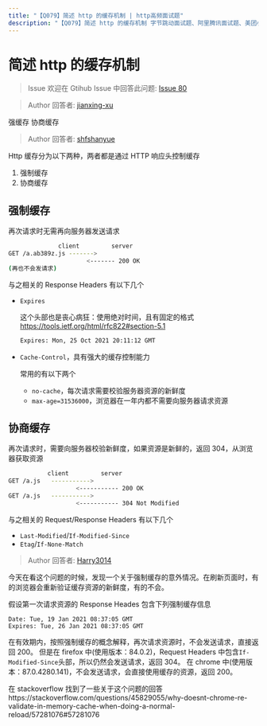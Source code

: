 ```yaml
---
title: "【Q079】简述 http 的缓存机制 | http高频面试题"
description: "【Q079】简述 http 的缓存机制 字节跳动面试题、阿里腾讯面试题、美团小米面试题。"
---
```


# 简述 http 的缓存机制

> Issue
> 欢迎在 Gtihub Issue 中回答此问题: [Issue 80](https://github.com/shfshanyue/Daily-Question/issues/80)

> Author
> 回答者: [jianxing-xu](https://github.com/jianxing-xu)

强缓存 协商缓存

> Author
> 回答者: [shfshanyue](https://github.com/shfshanyue)

Http 缓存分为以下两种，两者都是通过 HTTP 响应头控制缓存

1. 强制缓存
1. 协商缓存

## 强制缓存

再次请求时无需再向服务器发送请求

```bash
              client         server
GET /a.ab389z.js ------->
                      <------- 200 OK
(再也不会发请求)
```

与之相关的 Response Headers 有以下几个

- `Expires`

  这个头部也是丧心病狂：使用绝对时间，且有固定的格式 <https://tools.ietf.org/html/rfc822#section-5.1>

  ```bash
  Expires: Mon, 25 Oct 2021 20:11:12 GMT
  ```

- `Cache-Control`，具有强大的缓存控制能力

  常用的有以下两个

  - `no-cache`，每次请求需要校验服务器资源的新鲜度
  - `max-age=31536000`，浏览器在一年内都不需要向服务器请求资源

## 协商缓存

再次请求时，需要向服务器校验新鲜度，如果资源是新鲜的，返回 304，从浏览器获取资源

```bash
           client         server
GET /a.js   ----------->
                   <----------- 200 OK
GET /a.js   ----------->
                   <----------- 304 Not Modified
```

与之相关的 Request/Response Headers 有以下几个

- `Last-Modified`/`If-Modified-Since`
- `Etag`/`If-None-Match`

> Author
> 回答者: [Harry3014](https://github.com/Harry3014)

今天在看这个问题的时候，发现一个关于强制缓存的意外情况。在刷新页面时，有的浏览器会重新验证缓存资源的新鲜度，有的不会。

假设第一次请求资源的 Response Heades 包含下列强制缓存信息

```
Date: Tue, 19 Jan 2021 08:37:05 GMT
Expires: Tue, 26 Jan 2021 08:37:05 GMT
```

在有效期内，按照强制缓存的概念解释，再次请求资源时，不会发送请求，直接返回 200。
但是在 firefox 中(使用版本：84.0.2)，Request Headers 中包含`If-Modified-Since`头部，所以仍然会发送请求，返回 304。
在 chrome 中(使用版本：87.0.4280.141)，不会发送请求，会直接使用缓存的资源，返回 200。

在 stackoverflow 找到了一些关于这个问题的回答https://stackoverflow.com/questions/45829055/why-doesnt-chrome-re-validate-in-memory-cache-when-doing-a-normal-reload/57281076#57281076
